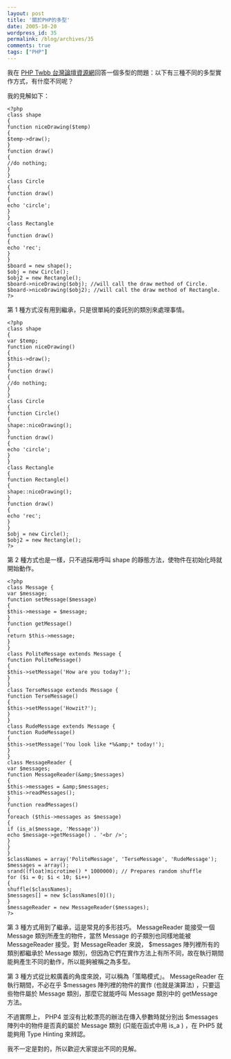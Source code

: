 ```yaml
---
layout: post
title: '關於PHP的多型'
date: 2005-10-20
wordpress_id: 35
permalink: /blog/archives/35
comments: true
tags: ["PHP"]
---
```


我在 [PHP Twbb 台灣論壇資源網](http://www.twbb.org/?topic=4673.0)回答一個多型的問題：以下有三種不同的多型實作方式，有什麼不同呢？

我的見解如下：

```
<?php
class shape
{
function niceDrawing($temp)
{
$temp->draw();
}
function draw()
{
//do nothing;
}
}
class Circle
{
function draw()
{
echo 'circle';
}
}
class Rectangle
{
function draw()
{
echo 'rec';
}
}
$board = new shape();
$obj = new Circle();
$obj2 = new Rectangle();
$board->niceDrawing($obj); //will call the draw method of Circle.
$board->niceDrawing($obj2); //will call the draw method of Rectangle.
?>

```

第 1 種方式沒有用到繼承，只是很單純的委託別的類別來處理事情。

```
<?php
class shape
{
var $temp;
function niceDrawing()
{
$this->draw();
}
function draw()
{
//do nothing;
}
}
class Circle
{
function Circle()
{
shape::niceDrawing();
}
function draw()
{
echo 'circle';
}
}
class Rectangle
{
function Rectangle()
{
shape::niceDrawing();
}
function draw()
{
echo 'rec';
}
}
$obj = new Circle();
$obj2 = new Rectangle();
?>

```

 第 2 種方式也是一樣，只不過採用呼叫 shape 的靜態方法，使物件在初始化時就開始動作。 

```
<?php
class Message {
var $message;
function setMessage($message)
{
$this->message = $message;
}
function getMessage()
{
return $this->message;
}
}
class PoliteMessage extends Message {
function PoliteMessage()
{
$this->setMessage('How are you today?');
}
}
class TerseMessage extends Message {
function TerseMessage()
{
$this->setMessage('Howzit?');
}
}
class RudeMessage extends Message {
function RudeMessage()
{
$this->setMessage('You look like *%&amp;* today!');
}
}
class MessageReader {
var $messages;
function MessageReader(&amp;$messages)
{
$this->messages = &amp;$messages;
$this->readMessages();
}
function readMessages()
{
foreach ($this->messages as $message)
{
if (is_a($message, 'Message'))
echo $message->getMessage() . '<br />';
}
}
}
$classNames = array('PoliteMessage', 'TerseMessage', 'RudeMessage');
$messages = array();
srand((float)microtime() * 1000000); // Prepares random shuffle
for ($i = 0; $i < 10; $i++)
{
shuffle($classNames);
$messages[] = new $classNames[0]();
}
$messageReader = new MessageReader($messages);
?>

```

第 3 種方式用到了繼承，這是常見的多形技巧。 MessageReader 能接受一個 Message 類別所產生的物件，當然 Message 的子類別也同樣地能被 MessageReader 接受。對 MessageReader 來說， &#036;messages 陣列裡所有的類別都繼承於 Message 類別，但因為它們在實作方法上有所不同，故在執行期間能夠產生不同的動作，所以能夠被稱之為多型。


 第 3 種方式從比較廣義的角度來說，可以稱為「策略模式」。 MessageReader 在執行期間，不必在乎 &#036;messages 陣列裡的物件的實作 (也就是演算法) ，只要這些物件屬於 Message 類別，那麼它就能呼叫 Message 類別中的 getMessage 方法。


 不過實際上， PHP4 並沒有比較漂亮的辦法在傳入參數時就分別出 &#036;messages 陣列中的物件是否真的屬於 Message 類別 (只能在函式中用 is_a ) ，在 PHP5 就能夠用 Type Hinting 來辨認。


我不一定是對的，所以歡迎大家提出不同的見解。
